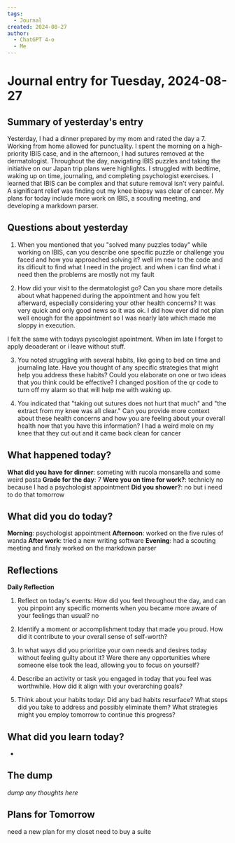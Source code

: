 ```yaml
---
tags:
  - Journal
created: 2024-08-27
author:
  - ChatGPT 4-o
  - Me
---
```

# Journal entry for Tuesday, 2024-08-27

## Summary of yesterday's entry

Yesterday, I had a dinner prepared by my mom and rated the day a 7. Working from home allowed for punctuality. I spent the morning on a high-priority IBIS case, and in the afternoon, I had sutures removed at the dermatologist. Throughout the day, navigating IBIS puzzles and taking the initiative on our Japan trip plans were highlights. I struggled with bedtime, waking up on time, journaling, and completing psychologist exercises. I learned that IBIS can be complex and that suture removal isn't very painful. A significant relief was finding out my knee biopsy was clear of cancer. My plans for today include more work on IBIS, a scouting meeting, and developing a markdown parser.

## Questions about yesterday

1. When you mentioned that you "solved many puzzles today" while working on IBIS, can you describe one specific puzzle or challenge you faced and how you approached solving it? 
well im new to the code and its dificult to find what I need in the project. and when i can find what i need then the problems are mostly not my fault

2. How did your visit to the dermatologist go? Can you share more details about what happened during the appointment and how you felt afterward, especially considering your other health concerns?
It was very quick and only good news so it was ok. I did how ever did not plan well enough for the appointment so I was nearly late which made me sloppy in execution. 

I felt the same with todays pyscologist apointment. When im late I forget to apply deoaderant or i leave without stuff.

3. You noted struggling with several habits, like going to bed on time and journaling late. Have you thought of any specific strategies that might help you address these habits? Could you elaborate on one or two ideas that you think could be effective?
I changed position of the qr code to turn off my alarm so that will help me with waking up.

4. You indicated that "taking out sutures does not hurt that much" and "the extract from my knee was all clear." Can you provide more context about these health concerns and how you are feeling about your overall health now that you have this information?
I had a weird mole on my knee that they cut out and it came back clean for cancer
## What happened today?

**What did you have for dinner**: someting with rucola monsarella and some weird pasta
**Grade for the day**: 7
**Were you on time for work?**: technicly no because I had a psychologist appointment
**Did you shower?**: no but i need to do that tomorrow

## What did you do today?

**Morning**: psychologist appointment
**Afternoon**: worked on the five rules of wanda
**After work**: tried a new writing software
**Evening**: had a scouting meeting and finaly worked on the markdown parser

## Reflections

**Daily Reflection**

1. Reflect on today's events: How did you feel throughout the day, and can you pinpoint any specific moments when you became more aware of your feelings than usual?
   no
   
2. Identify a moment or accomplishment today that made you proud. How did it contribute to your overall sense of self-worth?
   
3. In what ways did you prioritize your own needs and desires today without feeling guilty about it? Were there any opportunities where someone else took the lead, allowing you to focus on yourself?
    
4. Describe an activity or task you engaged in today that you feel was worthwhile. How did it align with your overarching goals?

5. Think about your habits today: Did any bad habits resurface? What steps did you take to address and possibly eliminate them? What strategies might you employ tomorrow to continue this progress?

## What did you learn today?

-

## The dump
*dump any thoughts here*

## Plans for Tomorrow
need a new plan for my closet
need to buy a suite